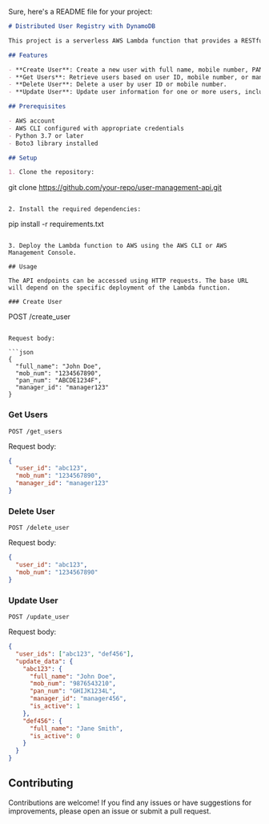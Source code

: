 Sure, here's a README file for your project:

```markdown
# Distributed User Registry with DynamoDB

This project is a serverless AWS Lambda function that provides a RESTful API for managing user data in an Amazon DynamoDB table. The API supports creating, retrieving, updating, and deleting users.

## Features

- **Create User**: Create a new user with full name, mobile number, PAN number, and manager ID.
- **Get Users**: Retrieve users based on user ID, mobile number, or manager ID.
- **Delete User**: Delete a user by user ID or mobile number.
- **Update User**: Update user information for one or more users, including full name, mobile number, PAN number, manager ID, and active status.

## Prerequisites

- AWS account
- AWS CLI configured with appropriate credentials
- Python 3.7 or later
- Boto3 library installed

## Setup

1. Clone the repository:

```
git clone https://github.com/your-repo/user-management-api.git
```

2. Install the required dependencies:

```
pip install -r requirements.txt
```

3. Deploy the Lambda function to AWS using the AWS CLI or AWS Management Console.

## Usage

The API endpoints can be accessed using HTTP requests. The base URL will depend on the specific deployment of the Lambda function.

### Create User

```
POST /create_user
```

Request body:

```json
{
  "full_name": "John Doe",
  "mob_num": "1234567890",
  "pan_num": "ABCDE1234F",
  "manager_id": "manager123"
}
```

### Get Users

```
POST /get_users
```

Request body:

```json
{
  "user_id": "abc123",
  "mob_num": "1234567890",
  "manager_id": "manager123"
}
```

### Delete User

```
POST /delete_user
```

Request body:

```json
{
  "user_id": "abc123",
  "mob_num": "1234567890"
}
```

### Update User

```
POST /update_user
```

Request body:

```json
{
  "user_ids": ["abc123", "def456"],
  "update_data": {
    "abc123": {
      "full_name": "John Doe",
      "mob_num": "9876543210",
      "pan_num": "GHIJK1234L",
      "manager_id": "manager456",
      "is_active": 1
    },
    "def456": {
      "full_name": "Jane Smith",
      "is_active": 0
    }
  }
}
```

## Contributing

Contributions are welcome! If you find any issues or have suggestions for improvements, please open an issue or submit a pull request.

